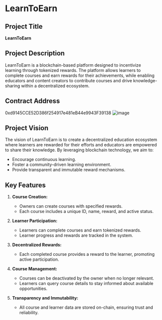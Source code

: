 # LearnToEarn

## Project Title
**LearnToEarn**

## Project Description
LearnToEarn is a blockchain-based platform designed to incentivize learning through tokenized rewards. The platform allows learners to complete courses and earn rewards for their achievements, while enabling educators and content creators to contribute courses and drive knowledge-sharing within a decentralized ecosystem.

## Contract Address
0xd9145CCE52D386f254917e481eB44e9943F39138
![image](https://github.com/user-attachments/assets/874e8cf6-c9e8-46ba-8af7-913eeca0b98d)


## Project Vision
The vision of LearnToEarn is to create a decentralized education ecosystem where learners are rewarded for their efforts and educators are empowered to share their knowledge. By leveraging blockchain technology, we aim to:
- Encourage continuous learning.
- Foster a community-driven learning environment.
- Provide transparent and immutable reward mechanisms.

## Key Features

1. **Course Creation:**
   - Owners can create courses with specified rewards.
   - Each course includes a unique ID, name, reward, and active status.

2. **Learner Participation:**
   - Learners can complete courses and earn tokenized rewards.
   - Learner progress and rewards are tracked in the system.

3. **Decentralized Rewards:**
   - Each completed course provides a reward to the learner, promoting active participation.

4. **Course Management:**
   - Courses can be deactivated by the owner when no longer relevant.
   - Learners can query course details to stay informed about available opportunities.

5. **Transparency and Immutability:**
   - All course and learner data are stored on-chain, ensuring trust and reliability.



